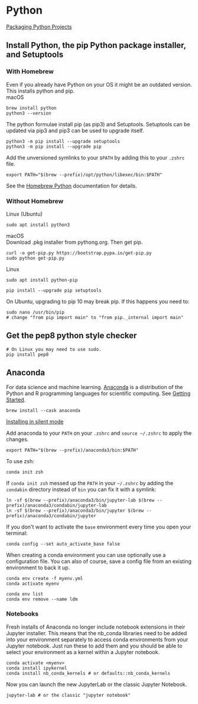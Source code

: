 # Python

[Packaging Python Projects](https://packaging.python.org/en/latest/tutorials/packaging-projects/)  

## Install Python, the pip Python package installer, and Setuptools
### With Homebrew
Even if you already have Python on your OS it might be an outdated version. This installs python and pip.  
macOS
```Shell
brew install python
python3 --version
```
The python formulae install pip (as pip3) and Setuptools. Setuptools can be updated via pip3 and pip3 can be used to upgrade itself.
```Shell
python3 -m pip install --upgrade setuptools
python3 -m pip install --upgrade pip
```
Add the unversioned symlinks to your ```$PATH``` by adding this to your ```.zshrc``` file.
```Shell
export PATH="$(brew --prefix)/opt/python/libexec/bin:$PATH"
```
See the [Homebrew Python](https://docs.brew.sh/Homebrew-and-Python) documentation for details.  

### Without Homebrew
Linux (Ubuntu)
```Shell
sudo apt install python3
```

macOS  
Download .pkg installer from pythong.org. Then get pip.
```Shell
curl -o get-pip.py https://bootstrap.pypa.io/get-pip.py
sudo python get-pip.py
```

Linux
```Shell
sudo apt install python-pip
```

```Shell
pip install --upgrade pip setuptools
```
On Ubuntu, upgrading to pip 10 may break pip. If this happens you need to:
```Shell
sudo nano /usr/bin/pip
# change "from pip import main" to "from pip._internal import main"
```

## Get the pep8 python style checker
```Shell
# On Linux you may need to use sudo.
pip install pep8
```

## Anaconda
For data science and machine learning. [Anaconda](https://docs.anaconda.com/anaconda/) is a distribution of the Python and R programming languages for scientific computing. See [Getting Started](https://conda.io/projects/conda/en/latest/user-guide/getting-started.html).
```Shell
brew install --cask anaconda
```

[Installing in silent mode](https://docs.anaconda.com/anaconda/install/silent-mode/)  

Add anaconda to your ```PATH``` on your ```.zshrc``` and ```source ~/.zshrc``` to apply the changes.
```Shell
export PATH="$(brew --prefix)/anaconda3/bin:$PATH"
```
To use zsh:
```Shell
conda init zsh
```
If ```conda init zsh``` messed up the ```PATH``` in your ```~/.zshrc``` by adding the ```condabin``` directory instead of ```bin``` you can fix it with a symlink:
```Shell
ln -sf $(brew --prefix)/anaconda3/bin/jupyter-lab $(brew --prefix)/anaconda3/condabin/jupyter-lab
ln -sf $(brew --prefix)/anaconda3/bin/jupyter $(brew --prefix)/anaconda3/condabin/jupyter
```

If you don't want to activate the ```base``` environment every time you open your terminal:
```Shell
conda config --set auto_activate_base false
```

When creating a conda environment you can use optionally use a configuration file. You can also of course, save a config file from an existing environment to back it up.
```Shell
conda env create -f myenv.yml
conda activate myenv

conda env list
conda env remove --name ldm
```

### Notebooks
Fresh installs of Anaconda no longer include notebook extensions in their Jupyter installer. This means that the nb_conda libraries need to be added into your environment separately to access conda environments from your Jupyter notebook. Just run these to add them and you should be able to select your environment as a kernel within a Jupyter notebook.
```Shell
conda activate <myenv>
conda install ipykernel
conda install nb_conda_kernels # or defaults::nb_conda_kernels
```

Now you can launch the new JupyterLab or the classic Jupyter Notebook.
```Shell
jupyter-lab # or the classic "jupyter notebook"
```
